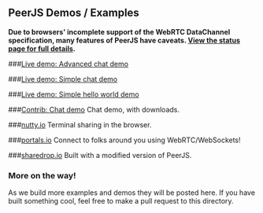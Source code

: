 ## PeerJS Demos / Examples

**Due to browsers' incomplete support of the WebRTC DataChannel specification, many features of PeerJS have caveats.
[View the status page for full details](http://peerjs.com/status).**

###[Live demo: Advanced chat demo ](http://cdn.peerjs.com/demo/chat.html)

###[Live demo: Simple chat demo ](http://cdn.peerjs.com/demo/chat-old.html)

###[Live demo: Simple hello world demo](http://cdn.peerjs.com/demo/helloworld.html)

###[Contrib: Chat demo](http://MakeAHarp.com/peer.htm)
Chat demo, with downloads.

###[nutty.io](https://nutty.io/)
Terminal sharing in the browser.

###[portals.io](http://www.portals.io/ )
Connect to folks around you using WebRTC/WebSockets!

###[sharedrop.io](https://www.sharedrop.io)
Built with a modified version of PeerJS.

### More on the way!

As we build more examples and demos they will be posted here. If you have built something cool, feel free to make a pull request to this directory.
